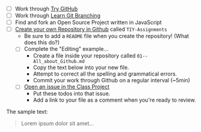 * [ ] Work through [Try GitHub](http://try.github.io/)
* [ ] Work through [Learn Git Branching](http://pcottle.github.io/learnGitBranching/)
* [ ] Find and fork an Open Source Project written in JavaScript
* [ ] [Create your own Repository in Github](https://github.com/new) called `TIY-Assignments`
  * Be sure to add a `README` file when you create the repository! (What does this do?)
  * [ ] Complete the "Editing" example...
    * Create a file inside your repository called `01--All_about_Github.md`
    * Copy the text below into your new file.
    * Attempt to correct all the spelling and grammatical errors.
    * Commit your work through Github on a regular interval (~5min)
  * [ ] [Open an issue in the Class Project](http://github.com/TheIronYard--Orlando/FEE--2014--FALL/issues/new)
    * Put these todos into that issue.
    * Add a link to your file as a comment when you're ready to review.

The sample text:

> Lorem ipsum dolor sit amet...

